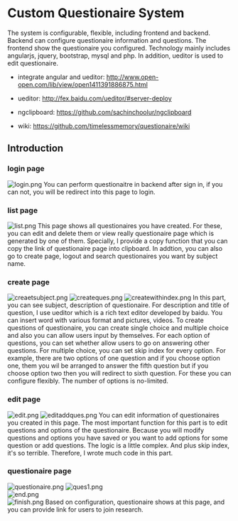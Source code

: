 # Custom Questionaire System
The system is configurable, flexible, including frontend and backend. Backend can configure questionaire information and questions. The frontend show the questionaire you configured. Technology mainly includes angularjs, jquery, bootstrap, mysql and php. In addition, ueditor is used to edit questionaire.

* integrate angular and ueditor: http://www.open-open.com/lib/view/open1411391886875.html

* ueditor: http://fex.baidu.com/ueditor/#server-deploy

* ngclipboard: https://github.com/sachinchoolur/ngclipboard

* wiki: https://github.com/timelessmemory/questionaire/wiki

## Introduction
### login page
![login.png](http://7xqayl.com1.z0.glb.clouddn.com/login.png)
You can perform questionaitre in backend after sign in, if you can not, you will be redirect into this page to login.

### list page
![list.png](http://7xqayl.com1.z0.glb.clouddn.com/lists.png)
This page shows all questionaires you have created. For these, you can edit and delete them or view really questionaire page which is generated by one of them. Specially, I provide a copy function that you can copy the link of questionaire page into clipboard. In addtion, you can also go to create page, logout and search questionaires you want by subject name.

### create page
![creaetsubject.png](http://7xqayl.com1.z0.glb.clouddn.com/creaetsubject.png)
![createques.png](http://7xqayl.com1.z0.glb.clouddn.com/createques.png)
![createwithindex.png](http://7xqayl.com1.z0.glb.clouddn.com/createwithindex.png)
In this part, you can see subject, description of questionaire. For description and title of question, I use ueditor which is a rich text editor developed by baidu. You can insert word with various format and pictures, videos. To create questions of questionaire, you can create single choice and multiple choice and also you can allow users input by themselves. For each option of questions, you can set whether allow users to go on answering other questions. For multiple choice, you can set skip index for every option. For example, there are two options of one question and if you choose option one, them you wil be arranged to answer the fifth question but if you choose option two then you will redirect to sixth question. For these you can configure flexibly. The number of options is no-limited.

### edit page
![edit.png](http://7xqayl.com1.z0.glb.clouddn.com/edit.png)
![editaddques.png](http://7xqayl.com1.z0.glb.clouddn.com/editaddques.png)
You can edit information of questionaires you created in this page. The most important function for this part is to edit questions and options of the questionaire. Because you will modify questions and options you have saved or you want to add options for some question or add questions. The logic is a little complex. And plus skip index, it's so terrible. Therefore, I wrote much code in this part.

### questionaire page
![questionaire.png](http://7xqayl.com1.z0.glb.clouddn.com/questionaire.png)	
![ques1.png](http://7xqayl.com1.z0.glb.clouddn.com/ques1.png)	
![end.png](http://7xqayl.com1.z0.glb.clouddn.com/end.png)	
![finish.png](http://7xqayl.com1.z0.glb.clouddn.com/finish.png)	
Based on configuration, questionaire shows at this page, and you can provide link for users to join research.



